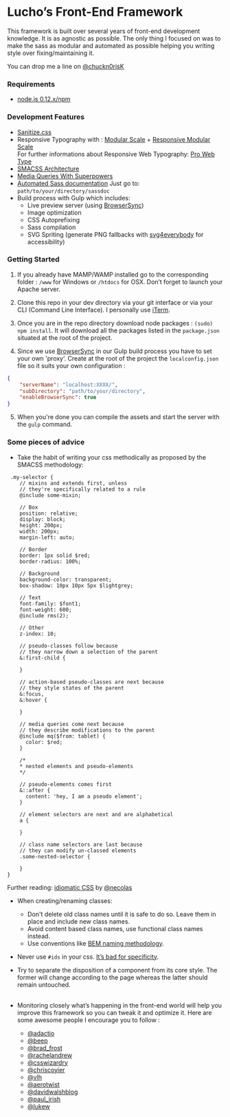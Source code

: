 Lucho’s Front-End Framework
===========================

This framework is built over several years of front-end development knowledge. It is as agnostic as possible. The only thing I focused on was to make the sass as modular and automated as possible helping you writing style over fixing/maintaining it.

You can drop me a line on [@chuckn0risK](www.twitter.com/chuckn0risk)

### Requirements
* [node.js 0.12.x/npm](http://nodejs.org/download/)

### Development Features

* [Sanitize.css](https://github.com/jonathantneal/sanitize.css/blob/master/sanitize.scss)  
* Responsive Typography with : [Modular Scale](https://github.com/modularscale/modularscale-sass) + [Responsive Modular Scale](https://github.com/gakimball/responsive-modular-scale)  
For further informations about Responsive Web Typography: [Pro Web Type](https://prowebtype.com)
* [SMACSS Architecture](https://smacss.com/)
* [Media Queries With Superpowers](https://github.com/sass-mq/sass-mq)
* [Automated Sass documentation](http://sassdoc.com/)
Just go to: `path/to/your/directory/sassdoc`
* Build process with Gulp which includes:
    * Live preview server (using [BrowserSync](http://www.browsersync.io/))
    * Image optimization
    * CSS Autoprefixing
    * Sass compilation
    * SVG Spriting (generate PNG fallbacks with [svg4everybody](https://github.com/jonathantneal/svg4everybody) for accessibility)

### Getting Started

1. If you already have MAMP/WAMP installed go to the corresponding folder : `/www` for Windows or `/htdocs` for OSX.
Don’t forget to launch your Apache server.

2. Clone this repo in your dev directory via your git interface or via your CLI (Command Line Interface). I personally use [iTerm](https://iterm2.com/).

3. Once you are in the repo directory download node packages : `(sudo) npm install`. It will download all the packages listed in the `package.json` situated at the root of the project.

4. Since we use [BrowserSync](http://www.browsersync.io/) in our Gulp build process you have to set your own 'proxy’. Create at the root of the project the `localconfig.json` file so it suits your own configuration : 
```json
{
    "serverName": "localhost:XXXX/",
    "subDirectory": "path/to/your/directory",
    "enableBrowserSync": true
}
```

5. When you're done you can compile the assets and start the server with the `gulp` command.

### Some pieces of advice

* Take the habit of writing your css methodically as proposed by the SMACSS methodology:
```  
 .my-selector {  
    // mixins and extends first, unless  
    // they're specifically related to a rule  
    @include some-mixin;  
  
    // Box  
    position: relative;  
    display: block;  
    height: 200px;  
    width: 200px;  
    margin-left: auto;  
  
    // Border
    border: 1px solid $red;
    border-radius: 100%;
  
    // Background
    background-color: transparent;
    box-shadow: 10px 10px 5px $lightgrey;

    // Text
    font-family: $font1;
    font-weight: 600;
    @include rms(2);

    // Other
    z-index: 10;
    
    // pseudo-classes follow because  
    // they narrow down a selection of the parent  
    &:first-child {  
      
    }  
    
    // action-based pseudo-classes are next because  
    // they style states of the parent  
    &:focus,
    &:hover {  
  
    }  
  
    // media queries come next because  
    // they describe modifications to the parent
    @include mq($from: tablet) {  
      color: $red;  
    }
    
    /*  
    * nested elements and pseudo-elements  
    */  
      
    // pseudo-elements comes first
    &::after {  
      content: 'hey, I am a pseudo element';  
    }  
  
    // element selectors are next and are alphabetical  
    a {  
      
    }  
  
    // class name selectors are last because  
    // they can modify un-classed elements  
    .some-nested-selector {  
      
    }
}
```  
Further reading: [idiomatic CSS](https://github.com/necolas/idiomatic-css) by [@necolas](https://twitter.com/necolas)

* When creating/renaming classes:
    * Don't delete old class names until it is safe to do so. Leave them in place and include new class names.
    * Avoid content based class names, use functional class names instead.
    * Use conventions like [BEM naming methodology](http://csswizardry.com/2013/01/mindbemding-getting-your-head-round-bem-syntax/).

* Never use `#ids` in your css. [It’s bad for specificity](http://csswizardry.com/2011/09/when-using-ids-can-be-a-pain-in-the-class/).
* Try to separate the disposition of a component from its core style. The former will change according to the page whereas the latter should remain untouched. <br><br>
* Monitoring closely what’s happening in the front-end world will help you improve this framework so you can tweak it and optimize it. Here are some awesome people I encourage you to follow :     
	* [@adactio](https://twitter.com/adactio)  
	* [@beep](https://twitter.com/beep)  
	* [@brad_frost](https://twitter.com/brad_frost)  
	* [@rachelandrew](https://twitter.com/rachelandrew)  
	* [@csswizardry](https://twitter.com/csswizardry)  
	* [@chriscoyier](https://twitter.com/chriscoyier)  
	* [@vlh](https://twitter.com/vlh)  
	* [@aerotwist](https://twitter.com/aerotwist)  
	* [@davidwalshblog](https://twitter.com/davidwalshblog)  
	* [@paul_irish](https://twitter.com/paul_irish)  
	* [@lukew](https://twitter.com/lukew)

